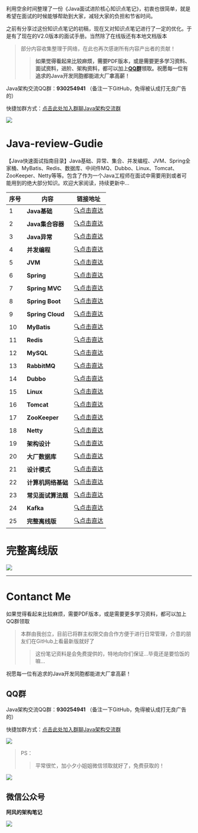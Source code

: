 利用空余时间整理了一份《Java面试进阶核心知识点笔记》，初衷也很简单，就是希望在面试的时候能够帮助到大家，减轻大家的负担和节省时间。

之前有分享过这份知识点笔记的初稿，现在又对知识点笔记进行了一定的优化。于是有了现在的V2.0版本的面试手册。当然除了在线版还有本地文档版本


>部分内容收集整理于网络，在此也再次感谢所有内容产出者的贡献！
>
>> **如果觉得看起来比较麻烦，需要PDF版本，或是需要更多学习资料、面试资料，进阶、架构资料，都可以加上[QQ群](#contanct-me)领取。祝愿每一位有追求的Java开发同胞都能进大厂拿高薪！**

Java架构交流QQ群：**930254941**  （备注一下GitHub，免得被认成打无良广告的）

快捷加群方式：[点击此处加入群聊Java架构交流群](https://jq.qq.com/?_wv=1027&k=Xu0ju5PW)

![](https://upload-images.jianshu.io/upload_images/11474088-f15f3310f6b7610f.png?imageMogr2/auto-orient/strip%7CimageView2/2/w/1240)

# Java-review-Gudie
【Java快速面试指南目录】Java基础、异常、集合、并发编程、JVM、Spring全家桶、MyBatis、Redis、数据库、中间件MQ、Dubbo、Linux、Tomcat、ZooKeeper、Netty等等。包含了作为一个Java工程师在面试中需要用到或者可能用到的绝大部分知识。欢迎大家阅读，持续更新中…

| 序号 | 内容               | 链接地址                                 |
| ---- | ------------------ | ---------------------------------------- |
| 1    | **Java基础**       | [:mag:点击直达](./%E9%9D%A2%E8%AF%95%E9%A2%98%E9%9B%86/Java%E5%9F%BA%E7%A1%80%E7%9F%A5%E8%AF%86%E9%9D%A2%E8%AF%95%E9%A2%98.md) |
| 2    | **Java集合容器**   | [:mag:点击直达](./%E9%9D%A2%E8%AF%95%E9%A2%98%E9%9B%86/Java%E9%9B%86%E5%90%88%E5%AE%B9%E5%99%A8%E9%9D%A2%E8%AF%95%E9%A2%98.md) |
| 3    | **Java异常**       | [:mag:点击直达](./%E9%9D%A2%E8%AF%95%E9%A2%98%E9%9B%86/Java%E5%BC%82%E5%B8%B8%E9%9D%A2%E8%AF%95%E9%A2%98.md) |
| 4    | **并发编程**       | [:mag:点击直达](./%E9%9D%A2%E8%AF%95%E9%A2%98%E9%9B%86/Java%E5%B9%B6%E5%8F%91%E7%BC%96%E7%A8%8B%E9%9D%A2%E8%AF%95%E9%A2%98.md) |
| 5    | **JVM**            | [:mag:点击直达](./%E9%9D%A2%E8%AF%95%E9%A2%98%E9%9B%86/JVM%E9%9D%A2%E8%AF%95%E9%A2%98.md) |
| 6    | **Spring**         | [:mag:点击直达](./%E9%9D%A2%E8%AF%95%E9%A2%98%E9%9B%86/Spring%E9%9D%A2%E8%AF%95%E9%A2%98.md) |
| 7    | **Spring MVC**     | [:mag:点击直达](./%E9%9D%A2%E8%AF%95%E9%A2%98%E9%9B%86/SpringMVC%E9%9D%A2%E8%AF%95%E9%A2%98.md) |
| 8    | **Spring Boot**    | [:mag:点击直达](./%E9%9D%A2%E8%AF%95%E9%A2%98%E9%9B%86/SpringBoot%E9%9D%A2%E8%AF%95%E9%A2%98.md) |
| 9    | **Spring Cloud**   | [:mag:点击直达](./%E9%9D%A2%E8%AF%95%E9%A2%98%E9%9B%86/Spring%20Cloud%E9%9D%A2%E8%AF%95%E9%A2%98.md) |
| 10   | **MyBatis**        | [:mag:点击直达](./%E9%9D%A2%E8%AF%95%E9%A2%98%E9%9B%86/MyBatis%E9%9D%A2%E8%AF%95%E9%A2%98.md) |
| 11   | **Redis**          | [:mag:点击直达](./%E9%9D%A2%E8%AF%95%E9%A2%98%E9%9B%86/Redis%E9%9D%A2%E8%AF%95%E9%A2%98.md) |
| 12   | **MySQL**          | [:mag:点击直达](./%E9%9D%A2%E8%AF%95%E9%A2%98%E9%9B%86/MySQL%E9%9D%A2%E8%AF%95%E9%A2%98.md) |
| 13   | **RabbitMQ**       | [:mag:点击直达](./%E9%9D%A2%E8%AF%95%E9%A2%98%E9%9B%86/RabbitMQ%E9%9D%A2%E8%AF%95%E9%A2%98.md) |
| 14   | **Dubbo**          | [:mag:点击直达](./%E9%9D%A2%E8%AF%95%E9%A2%98%E9%9B%86/Dubbo%E9%9D%A2%E8%AF%95%E9%A2%98.md) |
| 15   | **Linux**          | [:mag:点击直达](./%E9%9D%A2%E8%AF%95%E9%A2%98%E9%9B%86/Linux%E9%9D%A2%E8%AF%95%E9%A2%98.md) |
| 16   | **Tomcat**         | [:mag:点击直达](./%E9%9D%A2%E8%AF%95%E9%A2%98%E9%9B%86/Tomcat%E9%9D%A2%E8%AF%95%E9%A2%98.md) |
| 17   | **ZooKeeper**      | [:mag:点击直达](./%E9%9D%A2%E8%AF%95%E9%A2%98%E9%9B%86/zookeeper%E9%9D%A2%E8%AF%95.md) |
| 18   | **Netty**          | [:mag:点击直达](./%E9%9D%A2%E8%AF%95%E9%A2%98%E9%9B%86/Netty%E9%9D%A2%E8%AF%95%E9%A2%98.md) |
| 19   | **架构设计**       | [:mag:点击直达](./%E9%9D%A2%E8%AF%95%E9%A2%98%E9%9B%86/%E6%9E%B6%E6%9E%84%E8%AE%BE%E8%AE%A1%26%E5%88%86%E5%B8%83%E5%BC%8F%26%E6%95%B0%E6%8D%AE%E7%BB%93%E6%9E%84%E4%B8%8E%E7%AE%97%E6%B3%95%E9%9D%A2%E8%AF%95%E9%A2%98.md) |
| 20   | **大厂数据库**     | [:mag:点击直达](./%E9%9D%A2%E8%AF%95%E9%A2%98%E9%9B%86/%E5%A4%A7%E5%8E%82%E6%95%B0%E6%8D%AE%E5%BA%93%E9%9D%A2%E8%AF%95%E9%A2%98.md) |
| 21   | **设计模式**       | [:mag:点击直达](./%E9%9D%A2%E8%AF%95%E9%A2%98%E9%9B%86/%E8%AE%BE%E8%AE%A1%E6%A8%A1%E5%BC%8F.md) |
| 22   | **计算机网络基础** | [:mag:点击直达](./%E9%9D%A2%E8%AF%95%E9%A2%98%E9%9B%86/%E8%AE%A1%E7%AE%97%E6%9C%BA%E7%BD%91%E7%BB%9C%E5%9F%BA%E7%A1%80.md) |
| 23   | **常见面试算法题** | [:mag:点击直达](./%E9%9D%A2%E8%AF%95%E9%A2%98%E9%9B%86/%E5%B8%B8%E8%A7%81%E9%9D%A2%E8%AF%95%E7%AE%97%E6%B3%95%E9%A2%98.md) |
| 24   | **Kafka**          | [:mag:点击直达](./%E9%9D%A2%E8%AF%95%E9%A2%98%E9%9B%86/Kafka%E9%9D%A2%E8%AF%95%E9%A2%98.md) |
| 25   | **完整离线版**     | [:mag:点击直达](#完整离线版) |

# 完整离线版

![](https://upload-images.jianshu.io/upload_images/11474088-47be2144bb66cd11.png?imageMogr2/auto-orient/strip%7CimageView2/2/w/1240)

------

# Contanct Me

如果觉得看起来比较麻烦，需要PDF版本，或是需要更多学习资料，都可以加上QQ群领取
>本群由我创立，目前已将群主权限交由合作方便于进行日常管理，介意的朋友们在GitHub上看最新版就好了
>
>> 这份笔记资料是会免费提供的，特地向你们保证…毕竟还是要恰饭的嘛…

祝愿每一位有追求的Java开发同胞都能进大厂拿高薪！

## QQ群

Java架构交流QQ群：**930254941**  （备注一下GitHub，免得被认成打无良广告的）

快捷加群方式：[点击此处加入群聊Java架构交流群](https://jq.qq.com/?_wv=1027&k=Xu0ju5PW)

![](https://upload-images.jianshu.io/upload_images/11474088-f15f3310f6b7610f.png?imageMogr2/auto-orient/strip%7CimageView2/2/w/1240)


>PS：
>
>>平常很忙，加小夕小姐姐微信领取就好了，免费获取的！

![](https://upload-images.jianshu.io/upload_images/11474088-d4fa503624f05687.png?imageMogr2/auto-orient/strip%7CimageView2/2/w/1240)

## 微信公众号

**阿风的架构笔记**

![](https://upload-images.jianshu.io/upload_images/11474088-91d39d0545be561d.png?imageMogr2/auto-orient/strip%7CimageView2/2/w/1240)
